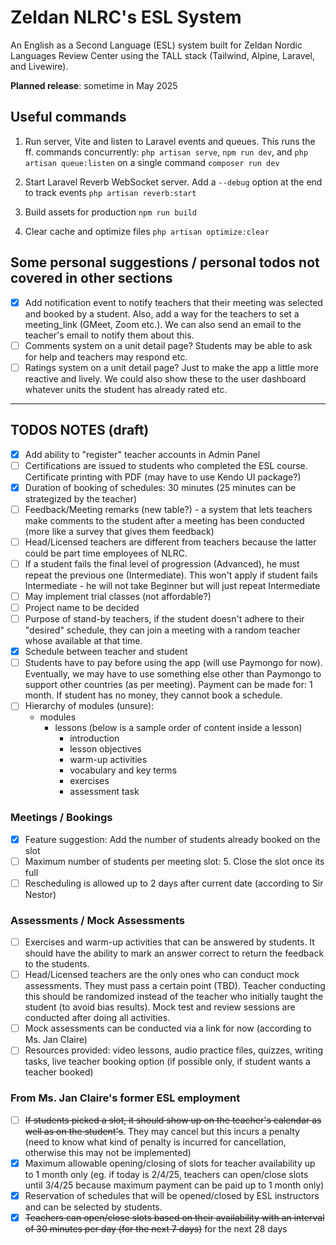 # Zeldan NLRC's ESL System

An English as a Second Language (ESL) system built for Zeldan Nordic Languages Review Center using the TALL stack (Tailwind, Alpine, Laravel, and Livewire).

**Planned release**: sometime in May 2025

## Useful commands

1. Run server, Vite and listen to Laravel events and queues. This runs the ff. commands concurrently: ``php artisan serve``, ``npm run dev``, and ``php artisan queue:listen`` on a single command
``composer run dev``

2. Start Laravel Reverb WebSocket server. Add a ``--debug`` option at the end to track events
``php artisan reverb:start``

3. Build assets for production
``npm run build``

4. Clear cache and optimize files
``php artisan optimize:clear``

## Some personal suggestions / personal todos not covered in other sections
- [X] Add notification event to notify teachers that their meeting was selected and booked by a student. Also, add a way for the teachers to set a meeting_link (GMeet, Zoom etc.). We can also send an email to the teacher's email to notify them about this.
- [ ] Comments system on a unit detail page? Students may be able to ask for help and teachers may respond etc.
- [ ] Ratings system on a unit detail page? Just to make the app a little more reactive and lively. We could also show these to the user dashboard whatever units the student has already rated etc.

---

## TODOS NOTES (draft)
- [x] Add ability to "register" teacher accounts in Admin Panel
- [ ] Certifications are issued to students who completed the ESL course. Certificate printing with PDF (may have to use Kendo UI package?)
- [x] Duration of booking of schedules: 30 minutes (25 minutes can be strategized by the teacher)
- [ ] Feedback/Meeting remarks (new table?) - a system that lets teachers make comments to the student after a meeting has been conducted (more like a survey that gives them feedback)
- [ ] Head/Licensed teachers are different from teachers because the latter could be part time employees of NLRC.
- [ ] If a student fails the final level of progression (Advanced), he must repeat the previous one (Intermediate). This won't apply if student fails Intermediate - he will not take Beginner but will just repeat Intermediate
- [ ] May implement trial classes (not affordable?)
- [ ] Project name to be decided
- [ ] Purpose of stand-by teachers, if the student doesn't adhere to their "desired" schedule, they can join a meeting with a random teacher whose available at that time.
- [x] Schedule between teacher and student
- [ ] Students have to pay before using the app (will use Paymongo for now). Eventually, we may have to use something else other than Paymongo to support other countries (as per meeting). Payment can be made for: 1 month. If student has no money, they cannot book a schedule.
- [ ] Hierarchy of modules (unsure):
  * modules
    * lessons (below is a sample order of content inside a lesson)
      * introduction
      * lesson objectives
      * warm-up activities
      * vocabulary and key terms
      * exercises
      * assessment task

### Meetings / Bookings
- [x] Feature suggestion: Add the number of students already booked on the slot
- [ ] Maximum number of students per meeting slot: 5. Close the slot once its full
- [ ] Rescheduling is allowed up to 2 days after current date (according to Sir Nestor)

### Assessments / Mock Assessments
- [ ] Exercises and warm-up activities that can be answered by students. It should have the ability to mark an answer correct to return the feedback to the students.
- [ ] Head/Licensed teachers are the only ones who can conduct mock assessments. They must pass a certain point (TBD). Teacher conducting this should be randomized instead of the teacher who initially taught the student (to avoid bias results). Mock test and review sessions are conducted after doing all activities.
- [ ] Mock assessments can be conducted via a link for now (according to Ms. Jan Claire)
- [ ] Resources provided: video lessons, audio practice files, quizzes, writing tasks, live teacher booking option (if possible only, if student wants a teacher booked)

### From Ms. Jan Claire's former ESL employment
- [ ] ~~If students picked a slot, it should show up on the teacher's calendar as well as on the student's~~. They may cancel but this incurs a penalty (need to know what kind of penalty is incurred for cancellation, otherwise this may not be implemented)
- [x] Maximum allowable opening/closing of slots for teacher availability up to 1 month only (eg. if today is 2/4/25, teachers can open/close slots until 3/4/25 because maximum payment can be paid up to 1 month only)
- [x] Reservation of schedules that will be opened/closed by ESL instructors and can be selected by students.
- [x] ~~Teachers can open/close slots based on their availability with an interval of 30 minutes per day (for the next 7 days)~~ for the next 28 days
